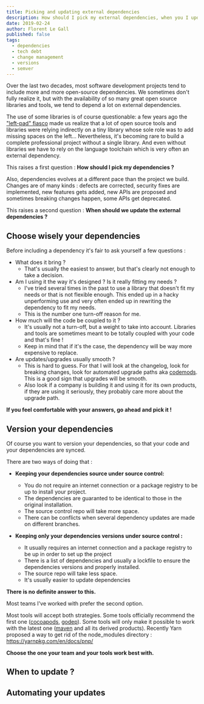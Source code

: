 ```yaml
---
title: Picking and updating external dependencies
description: How should I pick my external dependencies, when you I update those ?
date: 2019-02-24
author: Florent Le Gall
published: false
tags:
  - dependencies
  - tech debt
  - change management
  - versions
  - semver
---
```


Over the last two decades, most software development projects tend to include more and more open-source dependencies. We sometimes don't fully realize it, but with the availability of so many great open source libraries and tools, we tend to depend a lot on external dependencies.

The use of some libraries is of course questionable: a few years ago the ["left-pad" fiasco](https://www.theregister.co.uk/2016/03/23/npm_left_pad_chaos/) made us realize that a lot of open source tools and libraries were relying indirectly on a tiny library whose sole role was to add missing spaces on the left... Nevertheless, it's becoming rare to build a complete professional project without a single library. And even without libraries we have to rely on the language toolchain which is very often an external dependency.

This raises a first question :
**How should I pick my dependencies ?**

Also, dependencies evolves at a different pace than the project we build. Changes are of many kinds : defects are corrected, security fixes are implemented, new features gets added, new APIs are proposed and sometimes breaking changes happen, some APIs get deprecated.

This raises a second question :
**When should we update the external dependencies ?**

## Choose wisely your dependencies

Before including a dependency it's fair to ask yourself a few questions :

- What does it bring ?
  - That's usually the easiest to answer, but that's clearly not enough to take a decision.
- Am I using it the way it's designed ? Is it really fitting my needs ?
  - I've tried several times in the past to use a library that doesn't fit my needs or that is not flexible enough. This ended up in a hacky unperforming use and very often ended up in rewriting the dependency to fit my needs.
  - This is the number one turn-off reason for me.
- How much will the code be coupled to it ?
  - It's usually not a turn-off, but a weight to take into account. Libraries and tools are sometimes meant to be totally coupled with your code and that's fine !
  - Keep in mind that if it's the case, the dependency will be way more expensive to replace.
- Are updates/upgrades usually smooth ?
  - This is hard to guess. For that I will look at the changelog, look for breaking changes, look for automated upgrade paths aka [codemods](https://github.com/facebook/codemod). This is a good sign that upgrades will be smooth.
  - Also look if a company is building it and using it for its own products, if they are using it seriously, they probably care more about the upgrade path.

**If you feel comfortable with your answers, go ahead and pick it !**

## Version your dependencies

Of course you want to version your dependencies, so that your code and your dependencies are synced.

There are two ways of doing that :

- **Keeping your dependencies source under source control:**

  - You do not require an internet connection or a package registry to be up to install your project.
  - The dependencies are guaranted to be identical to those in the original installation.
  - The source control repo will take more space.
  - There can be conflicts when several dependency updates are made on different branches.

- **Keeping only your dependencies versions under source control :**
  - It usually requires an internet connection and a package registry to be up in order to set up the project
  - There is a list of dependencies and usually a lockfile to ensure the dependencies versions and properly installed.
  - The source repo will take less space.
  - It's usually easier to update dependencies

**There is no definite answer to this.**

Most teams I've worked with prefer the second option.

Most tools will accept both strategies.
Some tools officially recommend the first one ([cocoapods](https://guides.cocoapods.org/using/using-cocoapods.html), [godep](https://github.com/tools/godep#how-to-use-godep-with-a-new-project)).
Some tools will only make it possible to work with the latest one ([maven](https://maven.apache.org/) and all its derived products).
Recently Yarn proposed a way to get rid of the node_modules directory : https://yarnpkg.com/en/docs/pnp/

**Choose the one your team and your tools work best with.**

## When to update ?

## Automating your updates
